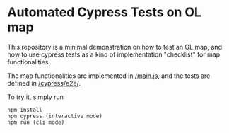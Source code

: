 # Automated Cypress Tests on OL map

This repository is a minimal demonstration on how to test an OL map, and how to use cypress tests as a kind of implementation "checklist" for map functionalities.

The map functionalities are implemented in [/main.js](./main.js), and the tests are defined in [/cypress/e2e/](./cypress/e2e/).

To try it, simply run

```
npm install
npm cypress (interactive mode)
npm run (cli mode)
```

